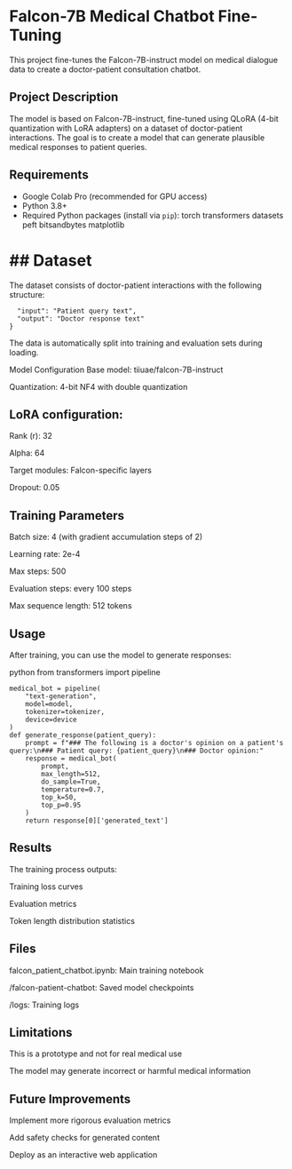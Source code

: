 # Falcon-7B Medical Chatbot Fine-Tuning

This project fine-tunes the Falcon-7B-instruct model on medical dialogue data to create a doctor-patient consultation chatbot.

## Project Description

The model is based on Falcon-7B-instruct, fine-tuned using QLoRA (4-bit quantization with LoRA adapters) on a dataset of doctor-patient interactions. The goal is to create a model that can generate plausible medical responses to patient queries.

## Requirements

- Google Colab Pro (recommended for GPU access)
- Python 3.8+
- Required Python packages (install via `pip`):
torch
transformers
datasets
peft
bitsandbytes
matplotlib
# ## Dataset
The dataset consists of doctor-patient interactions with the following structure:
```{
  "input": "Patient query text",
  "output": "Doctor response text"
}
```
The data is automatically split into training and evaluation sets during loading.

Model Configuration
Base model: tiiuae/falcon-7B-instruct

Quantization: 4-bit NF4 with double quantization

## LoRA configuration:

Rank (r): 32

Alpha: 64

Target modules: Falcon-specific layers

Dropout: 0.05

## Training Parameters
Batch size: 4 (with gradient accumulation steps of 2)

Learning rate: 2e-4

Max steps: 500

Evaluation steps: every 100 steps

Max sequence length: 512 tokens

## Usage
After training, you can use the model to generate responses:

python
from transformers import pipeline
```
medical_bot = pipeline(
    "text-generation",
    model=model,
    tokenizer=tokenizer,
    device=device
)
def generate_response(patient_query):
    prompt = f"### The following is a doctor's opinion on a patient's query:\n### Patient query: {patient_query}\n### Doctor opinion:"
    response = medical_bot(
        prompt,
        max_length=512,
        do_sample=True,
        temperature=0.7,
        top_k=50,
        top_p=0.95
    )
    return response[0]['generated_text']
```
## Results
The training process outputs:

Training loss curves

Evaluation metrics

Token length distribution statistics

## Files
falcon_patient_chatbot.ipynb: Main training notebook

/falcon-patient-chatbot: Saved model checkpoints

/logs: Training logs

## Limitations
This is a prototype and not for real medical use

The model may generate incorrect or harmful medical information


## Future Improvements

Implement more rigorous evaluation metrics

Add safety checks for generated content

Deploy as an interactive web application

